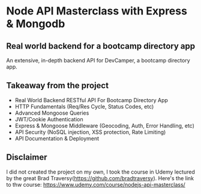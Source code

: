# Node API Masterclass with Express & Mongodb

## Real world backend for a bootcamp directory app
An extensive, in-depth backend API for DevCamper, a bootcamp directory app.

## Takeaway from the project
* Real World Backend RESTful API For Bootcamp Directory App
* HTTP Fundamentals (Req/Res Cycle, Status Codes, etc)
* Advanced Mongoose Queries
* JWT/Cookie Authentication
* Express & Mongoose Middleware (Geocoding, Auth, Error Handling, etc)
* API Security (NoSQL injection, XSS protection, Rate Limiting)
* API Documentation & Deployment

## Disclaimer
I did not created the project on my own, I took the course in Udemy lectured by the great Brad Traversy(https://github.com/bradtraversy).
Here's the link to thw course: https://www.udemy.com/course/nodejs-api-masterclass/